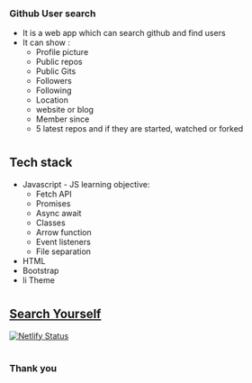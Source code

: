 ### Github User search 
- It is a web app which can search github and find users
- It can show :
  - Profile picture
  - Public repos
  - Public Gits
  - Followers
  - Following 
  - Location
  - website or blog
  - Member since
  - 5 latest repos and if they are started, watched or forked
#
## Tech stack 
- Javascript - JS learning objective:
  - Fetch API
  - Promises
  - Async await 
  - Classes
  - Arrow function
  - Event listeners
  - File separation
- HTML
- Bootstrap
- li Theme
#
## [Search Yourself](https://search-for-github-users.netlify.app/)
[![Netlify Status](https://api.netlify.com/api/v1/badges/cecd7c6a-ca58-430a-a863-9ddcf8e6e725/deploy-status)](https://app.netlify.com/sites/naughty-agnesi-105008/deploys)
# 
### Thank you